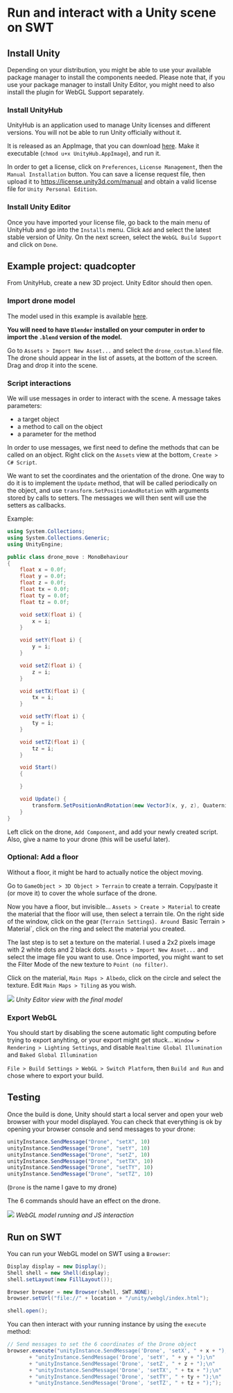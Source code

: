# Run and interact with a Unity scene on SWT

## Install Unity

Depending on your distribution, you might be able to use your available package manager to install the components needed.
Please note that, if you use your package manager to install Unity Editor, you might need to also install the plugin for WebGL Support separately.

### Install UnityHub

UnityHub is an application used to manage Unity licenses and different versions.
You will not be able to run Unity officially without it.

It is released as an AppImage, that you can download [here](https://public-cdn.cloud.unity3d.com/hub/prod/UnityHub.AppImage).
Make it executable (`chmod u+x UnityHub.AppImage`), and run it.

In order to get a license, click on `Preferences`, `License Management`, then the `Manual Installation` button.
You can save a license request file, then upload it to https://license.unity3d.com/manual and obtain a valid license file for `Unity Personal Edition`.

### Install Unity Editor

Once you have imported your license file, go back to the main menu of UnityHub and go into the `Installs` menu.
Click `Add` and select the latest stable version of Unity.
On the next screen, select the `WebGL Build Support` and click on `Done`.

## Example project: quadcopter

From UnityHub, create a new 3D project.
Unity Editor should then open.

### Import drone model

The model used in this example is available [here](https://free3d.com/3d-model/drone-costume-411845.html).

**You will need to have `Blender` installed on your computer in order to import the `.blend` version of the model.**

Go to `Assets > Import New Asset...` and select the `drone_costum.blend` file.
The drone should appear in the list of assets, at the bottom of the screen.
Drag and drop it into the scene.

### Script interactions

We will use messages in order to interact with the scene.
A message takes parameters:
- a target object
- a method to call on the object
- a parameter for the method

In order to use messages, we first need to define the methods that can be called on an object.
Right click on the `Assets` view at the bottom, `Create > C# Script`.

We want to set the coordinates and the orientation of the drone.
One way to do it is to implement the `Update` method, that will be called periodically on the object, and use `transform.SetPositionAndRotation` with arguments stored by calls to setters.
The messages we will then sent will use the setters as callbacks.

Example:
```cs
using System.Collections;
using System.Collections.Generic;
using UnityEngine;

public class drone_move : MonoBehaviour
{
    float x = 0.0f;
    float y = 0.0f;
    float z = 0.0f;
    float tx = 0.0f;
    float ty = 0.0f;
    float tz = 0.0f;

    void setX(float i) {
        x = i;
    }

    void setY(float i) {
        y = i;
    }

    void setZ(float i) {
        z = i;
    }

    void setTX(float i) {
        tx = i;
    }

    void setTY(float i) {
        ty = i;
    }

    void setTZ(float i) {
        tz = i;
    }

    void Start()
    {

    }

    void Update() {
        transform.SetPositionAndRotation(new Vector3(x, y, z), Quaternion.Euler(new Vector3(tx, ty, tz)));
    }
}
```

Left click on the drone, `Add Component`, and add your newly created script.
Also, give a name to your drone (this will be useful later).

### Optional: Add a floor

Without a floor, it might be hard to actually notice the object moving.

Go to `GameObject > 3D Object > Terrain` to create a terrain.
Copy/paste it (or move it) to cover the whole surface of the drone.

Now you have a floor, but invisible...
`Assets > Create > Material` to create the material that the floor will use, then select a terrain tile.
On the right side of the window, click on the gear (`Terrain Settings`)`.
Around `Basic Terrain > Material`, click on the ring and select the material you created.

The last step is to set a texture on the material.
I used a 2x2 pixels image with 2 white dots and 2 black dots.
`Assets > Import New Asset...` and select the image file you want to use.
Once imported, you might want to set the Filter Mode of the new texture to `Point (no filter)`.

Click on the material, `Main Maps > Albedo`, click on the circle and select the texture.
Edit `Main Maps > Tiling` as you wish.

![](unity-editor.png) *Unity Editor view with the final model*

### Export WebGL

You should start by disabling the scene automatic light computing before trying to export anyhting, or your export might get stuck...
`Window > Rendering > Lighting Settings`, and disable `Realtime Global Illumination` and `Baked Global Illumination`

`File > Build Settings > WebGL > Switch Platform`, then `Build and Run` and chose where to export your build.

## Testing

Once the build is done, Unity should start a local server and open your web browser with your model displayed.
You can check that everything is ok by opening your browser console and send messages to your drone:

```js
unityInstance.SendMessage("Drone", "setX", 10)
unityInstance.SendMessage("Drone", "setY", 10)
unityInstance.SendMessage("Drone", "setZ", 10)
unityInstance.SendMessage("Drone", "setTX", 10)
unityInstance.SendMessage("Drone", "setTY", 10)
unityInstance.SendMessage("Drone", "setTZ", 10)
```
(`Drone` is the name I gave to my drone)

The 6 commands should have an effect on the drone.

![](webgl.png) *WebGL model running and JS interaction*

## Run on SWT

You can run your WebGL model on SWT using a `Browser`:

```java
Display display = new Display();
Shell shell = new Shell(display);
shell.setLayout(new FillLayout());

Browser browser = new Browser(shell, SWT.NONE);
browser.setUrl("file://" + location + "/unity/webgl/index.html");

shell.open();
```

You can then interact with your running instance by using the `execute` method:
```java
// Send messages to set the 6 coordinates of the Drone object
browser.execute("unityInstance.SendMessage('Drone', 'setX', " + x + ");\n"
       + "unityInstance.SendMessage('Drone', 'setY', " + y + ");\n"
       + "unityInstance.SendMessage('Drone', 'setZ', " + z + ");\n"
       + "unityInstance.SendMessage('Drone', 'setTX', " + tx + ");\n"
       + "unityInstance.SendMessage('Drone', 'setTY', " + ty + ");\n"
       + "unityInstance.SendMessage('Drone', 'setTZ', " + tz + ");");
```
